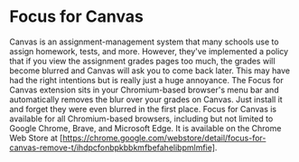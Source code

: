 # Focus for Canvas
Canvas is an assignment-management system that many schools use to assign homework, tests, and more. However, they've implemented a policy that if you view the assignment grades pages too much, the grades will become blurred and Canvas will ask you to come back later. This may have had the right intentions but is really just a huge annoyance. The Focus for Canvas extension sits in your Chromium-based browser's menu bar and automatically removes the blur over your grades on Canvas. Just install it and forget they were even blurred in the first place. Focus for Canvas is available for all Chromium-based browsers, including but not limited to Google Chrome, Brave, and Microsoft Edge. It is available on the Chrome Web Store at [https://chrome.google.com/webstore/detail/focus-for-canvas-remove-t/ihdpcfonbpkbbkmfbefahelibpmlmfie].
